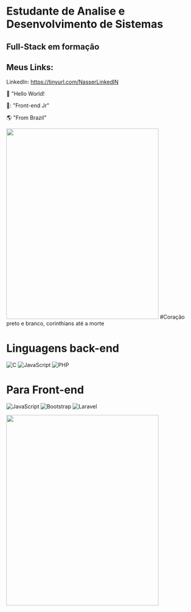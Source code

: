
# Estudante de Analise e Desenvolvimento de Sistemas
## Full-Stack em formação
## Meus Links:
LinkedIn: https://tinyurl.com/NasserLinkedIN

:black_heart: "Hello World!

:blue_heart:: "Front-end Jr"

:earth_americas:  "From Brazil"


<img width= "400px" height= "500px" img src="https://i.pinimg.com/originals/3c/6a/5b/3c6a5ba98a49b2f862dcce0afc92da2b.gif"/>
#Coração preto e branco, corinthians até a morte


# Linguagens back-end

![C](https://img.shields.io/badge/c-%2300599C.svg?style=for-the-badge&logo=c&logoColor=white)
![JavaScript](https://img.shields.io/badge/javascript-%23323330.svg?style=for-the-badge&logo=javascript&logoColor=%23F7DF1E)
![PHP](https://img.shields.io/badge/php-%23777BB4.svg?style=for-the-badge&logo=php&logoColor=white)
# Para Front-end
 ![JavaScript](https://img.shields.io/badge/javascript-%23323330.svg?style=for-the-badge&logo=javascript&logoColor=%23F7DF1E)
 ![Bootstrap](https://img.shields.io/badge/bootstrap-%238511FA.svg?style=for-the-badge&logo=bootstrap&logoColor=white)
 ![Laravel](https://img.shields.io/badge/laravel-%23FF2D20.svg?style=for-the-badge&logo=laravel&logoColor=white)



<img width= "400px" height= "500px" img src="https://i.pinimg.com/originals/3c/6a/5b/3c6a5ba98a49b2f862dcce0afc92da2b.gif"/>



